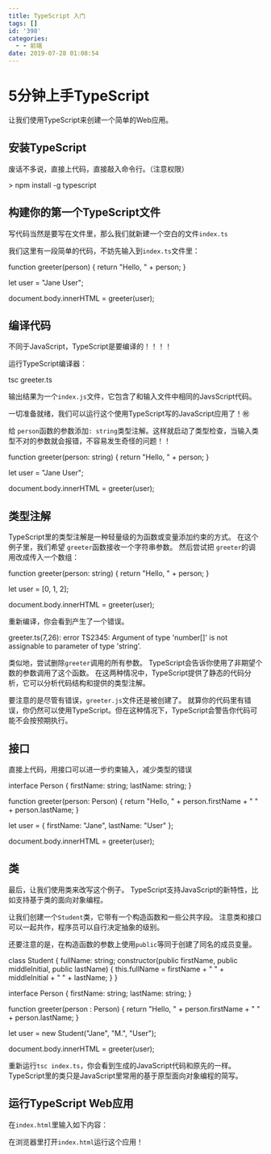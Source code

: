 ```yaml
---
title: TypeScript 入门
tags: []
id: '398'
categories:
  - - 前端
date: 2019-07-28 01:08:54
---
```


# 5分钟上手TypeScript

让我们使用TypeScript来创建一个简单的Web应用。

## 安装TypeScript

废话不多说，直接上代码，直接敲入命令行。（注意权限）

\> npm install -g typescript

## 构建你的第一个TypeScript文件

写代码当然是要写在文件里，那么我们就新建一个空白的文件`index.ts`

我们这里有一段简单的代码，不妨先输入到`index.ts`文件里：

function greeter(person) {
    return "Hello, " + person;
}

let user = "Jane User";

document.body.innerHTML = greeter(user);

## 编译代码

不同于JavaScript，TypeScript是要编译的！！！！

运行TypeScript编译器：

tsc greeter.ts

输出结果为一个`index.js`文件，它包含了和输入文件中相同的JavsScript代码。

一切准备就绪，我们可以运行这个使用TypeScript写的JavaScript应用了！㊗️

给 `person`函数的参数添加`: string`类型注解。这样就启动了类型检查，当输入类型不对的参数就会报错，不容易发生奇怪的问题！！

function greeter(person: string) {
    return "Hello, " + person;
}

let user = "Jane User";

document.body.innerHTML = greeter(user);

## 类型注解

TypeScript里的类型注解是一种轻量级的为函数或变量添加约束的方式。 在这个例子里，我们希望 `greeter`函数接收一个字符串参数。 然后尝试把 `greeter`的调用改成传入一个数组：

function greeter(person: string) {
    return "Hello, " + person;
}

let user = \[0, 1, 2\];

document.body.innerHTML = greeter(user);

重新编译，你会看到产生了一个错误。

greeter.ts(7,26): error TS2345: Argument of type 'number\[\]' is not assignable to parameter of type 'string'.

类似地，尝试删除`greeter`调用的所有参数。 TypeScript会告诉你使用了非期望个数的参数调用了这个函数。 在这两种情况中，TypeScript提供了静态的代码分析，它可以分析代码结构和提供的类型注解。

要注意的是尽管有错误，`greeter.js`文件还是被创建了。 就算你的代码里有错误，你仍然可以使用TypeScript。但在这种情况下，TypeScript会警告你代码可能不会按预期执行。

## 接口

直接上代码，用接口可以进一步约束输入，减少类型的错误

interface Person {
    firstName: string;
    lastName: string;
}

function greeter(person: Person) {
    return "Hello, " + person.firstName + " " + person.lastName;
}

let user = { firstName: "Jane", lastName: "User" };

document.body.innerHTML = greeter(user);

## 类

最后，让我们使用类来改写这个例子。 TypeScript支持JavaScript的新特性，比如支持基于类的面向对象编程。

让我们创建一个`Student`类，它带有一个构造函数和一些公共字段。 注意类和接口可以一起共作，程序员可以自行决定抽象的级别。

还要注意的是，在构造函数的参数上使用`public`等同于创建了同名的成员变量。

class Student {
    fullName: string;
    constructor(public firstName, public middleInitial, public lastName) {
        this.fullName = firstName + " " + middleInitial + " " + lastName;
    }
}

interface Person {
    firstName: string;
    lastName: string;
}

function greeter(person : Person) {
    return "Hello, " + person.firstName + " " + person.lastName;
}

let user = new Student("Jane", "M.", "User");

document.body.innerHTML = greeter(user);

重新运行`tsc index.ts`，你会看到生成的JavaScript代码和原先的一样。 TypeScript里的类只是JavaScript里常用的基于原型面向对象编程的简写。

## 运行TypeScript Web应用

在`index.html`里输入如下内容：

<!DOCTYPE html>
<html>
    <head><title>TypeScript Greeter</title></head>
    <body>
        <script src="index.js"></script>
    </body>
</html>

在浏览器里打开`index.html`运行这个应用！